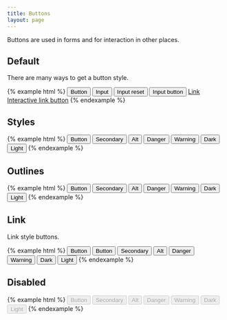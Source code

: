 ```yaml
---
title: Buttons
layout: page
---
```


Buttons are used in forms and for interaction in other places.

## Default

There are many ways to get a button style.

{% example html %}
<button type="button">Button</button>
<input id="example-input-submit" type="submit" value="Input">
<input id="example-input-reset" type="reset" value="Input reset">
<input id="example-input-button" type="button" value="Input button">
<a class="button" href="http://startribune.com" target="_blank" rel="noopener">Link</a>
<a href="#" role="button" type="button">Interactive link button</a>
{% endexample %}

## Styles

{% example html %}
<button type="button">Button</button>
<button type="button" class="secondary">Secondary</button>
<button type="button" class="alt">Alt</button>
<button type="button" class="danger">Danger</button>
<button type="button" class="warning">Warning</button>
<button type="button" class="dark">Dark</button>
<button type="button" class="light">Light</button>
{% endexample %}

## Outlines

{% example html %}
<button type="button" class="button-outline">Button</button>
<button type="button" class="button-outline secondary">Secondary</button>
<button type="button" class="button-outline alt">Alt</button>
<button type="button" class="button-outline danger">Danger</button>
<button type="button" class="button-outline warning">Warning</button>
<button type="button" class="button-outline dark">Dark</button>
<button type="button" class="button-outline light">Light</button>
{% endexample %}

## Link

Link style buttons.

{% example html %}
<button type="button">Button</button>
<button type="button" class="button-link">Button</button>
<button type="button" class="button-link secondary">Secondary</button>
<button type="button" class="button-link alt">Alt</button>
<button type="button" class="button-link danger">Danger</button>
<button type="button" class="button-link warning">Warning</button>
<button type="button" class="button-link dark">Dark</button>
<button type="button" class="button-link light">Light</button>
{% endexample %}

## Disabled

{% example html %}
<button type="button" disabled>Button</button>
<button type="button" class="secondary" disabled>Secondary</button>
<button type="button" class="alt" disabled>Alt</button>
<button type="button" class="danger" disabled>Danger</button>
<button type="button" class="warning" disabled>Warning</button>
<button type="button" class="dark" disabled>Dark</button>
<button type="button" class="light" disabled>Light</button>
{% endexample %}
